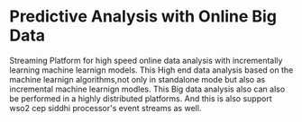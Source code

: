 # Predictive Analysis with Online Big Data 
Streaming Platform for high speed online data analysis with incrementally learning machine learnign models. This High end data analysis based on the machine learnign algorithms,not only in standalone mode but also as incremental machine learnign modles. This Big data analysis also can also be performed in a highly distributed platforms. And this is also support wso2 cep siddhi processor's event streams as well.

